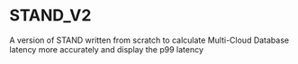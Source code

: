 # STAND_V2
A version of STAND written from scratch to calculate Multi-Cloud Database latency more accurately and display the p99 latency
